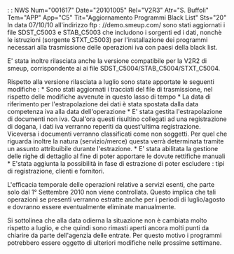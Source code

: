  :  : NWS Num="001617" Date="20101005" Rel="V2R3" Atr="S. Buffoli" Tem="APP" App="C5" Tit="Aggiornamento Programmi Black List" Sts="20"
In data 07/10/10 all'indirizzo ftp : //demo.smeup.com/ sono stati aggiornati i file SDST_C5003 e STAB_C5003 che includono i sorgenti ed i dati, nonchè le istruzioni (sorgente STXT_C5003) per l'installazione dei programmi necessari alla trasmissione delle operazioni iva con paesi della
black list.

E' stata inoltre rilasciata anche la versione compatibile per la V2R2 di smeup, corrispondente ai ai file SDST_C5004/STAB_C5004/STXT_C5004.

Rispetto alla versione rilasciata a luglio sono state apportate le seguenti modifiche : 
\* Sono stati aggiornati i tracciati del file di trasmissione, nel rispetto delle modifiche avvenute
in questo lasso di tempo
\* La data di riferimento per l'estrapolazione dei dati è stata spostata dalla data competenza iva alla data dell'operazione
\* E' stata gestita l'estrapolazione di documenti non iva. Qual'ora questi risultino collegati ad una registrazione di dogana, i dati iva verranno reperiti da quest'ultima registrazione. Viceversa
i documenti verranno classificati come non soggetti. Per quel che riguarda inoltre la natura (servizio/merce) questa verrà determinata tramite un assunto attribuibile durante l'estrazione.
\* E' stata abilitata la gestione delle righe di dettaglio al fine di poter apportare le dovute rettifiche manuali
\* E'stata aggiunta la possibilità in fase di estrazione di poter escludere :  tipi di registrazione,
clienti e fornitori.

L'efficacia temporale delle operazioni relative a servizi esenti, che parte solo dal 1° Settembre 2010 non viene controllata. Questo implica che tali operazioni se presenti verranno estratte anche
per i periodi di luglio/agosto e dovranno essere eventualmente eliminate manualmente.

Si sottolinea che alla data odierna la situazione non è cambiata molto rispetto a luglio, e che quindi sono rimasti aperti ancora molti punti da chiarire da parte dell'agenzia delle entrate.
Per questo motivo i programmi potrebbero essere oggetto di ulteriori modifiche nelle prossime settimane.

